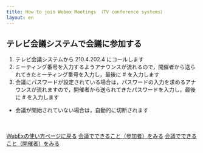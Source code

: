 ```yaml
---
title: How to join Webex Meetings （TV conference systems）
layout: en
---
```


## テレビ会議システムで会議に参加する

1. テレビ会議システムから 210.4.202.4 にコールします
1. ミーティング番号を入力するようアナウンスが流れるので，開催者から送られてきたミーティング番号を入力し，最後に # を入力します
1. 会議にパスワードが設定されている場合は，パスワードの入力を求めるアナウンスが流れますので，開催者から送られてきたパスワードを入力し，最後に # を入力します
* 会議が開始されていない場合は，自動的に切断されます





<br>
<br>
<a href="index" target="_blank">WebExの使い方ページに戻る</a>
<a href="meeting_participant" target="_blank">会議でできること（参加者）をみる</a>
<a href="meeting_owner" target="_blank">会議でできること（開催者）をみる</a>

